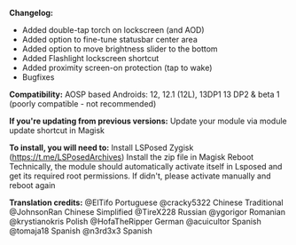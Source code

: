 **Changelog:**
- Added double-tap torch on lockscreen (and AOD)
- Added option to fine-tune statusbar center area
- Added option to move brightness slider to the bottom
- Added Flashlight lockscreen shortcut
- Added proximity screen-on protection (tap to wake)
- Bugfixes

**Compatibility:**
AOSP based Androids:
12, 12.1 (12L), 13DP1
13 DP2 & beta 1 (poorly compatible - not recommended)

**If you're updating from previous versions:**
Update your module via module update shortcut in Magisk

**To install, you will need to:**
Install LSPosed Zygisk (https://t.me/LSPosedArchives)
Install the zip file in Magisk
Reboot
Technically, the module should automatically activate itself in Lsposed and get its required root permissions. If didn't, please activate manually and reboot again

**Translation credits:**
@ElTifo 		Portuguese
@cracky5322		Chinese Traditional
@JohnsonRan		Chinese Simplified
@TireX228		Russian
@ygorigor		Romanian
@krystianokris	Polish
@HofaTheRipper	German
@acuicultor		Spanish
@tomaja18		Spanish
@n3rd3x3		Spanish